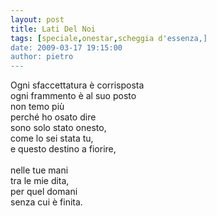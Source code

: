 ```yaml
---
layout: post
title: Lati Del Noi
tags: [speciale,onestar,scheggia d'essenza,]
date: 2009-03-17 19:15:00
author: pietro
---
```

Ogni sfaccettatura è corrisposta<br/>ogni frammento è al suo posto<br/>non temo più<br/>perché ho osato dire<br/>sono solo stato onesto,<br/>come lo sei stata tu,<br/>e questo destino a fiorire,<br/><br/>nelle tue mani<br/>tra le mie dita,<br/>per quel domani<br/>senza cui è finita.
